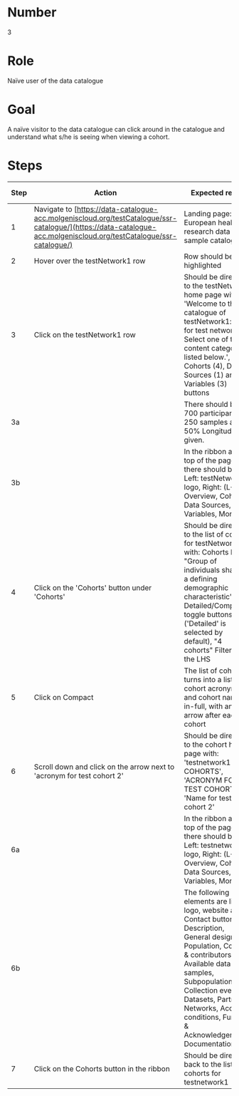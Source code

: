 # Number

3

# Role

Naïve user of the data catalogue

# Goal

A naïve visitor to the data catalogue can click around in the catalogue and understand what s/he is seeing when viewing a cohort.

# Steps

| Step | Action | Expected result | Github bug/issue | Playwright test |
| -----| -------| ----------------| -----------------| ----------------|
| 1 | Navigate to [https://data-catalogue-acc.molgeniscloud.org/testCatalogue/ssr-catalogue/](https://data-catalogue-acc.molgeniscloud.org/testCatalogue/ssr-catalogue/) | Landing page: European health research data and sample catalogue| | |
| 2 | Hover over the testNetwork1 row | Row should be highlighted | | |
| 3 | Click on the testNetwork1 row | Should be directed to the testNetwork1 home page with 'Welcome to the catalogue of testNetwork1: name for test network1. Select one of the content categories listed below.', and Cohorts (4), Data Sources (1) and Variables (3) buttons | | |
| 3a | | There should be 700 participants, 250 samples and 50% Longitudinal given. | | |
| 3b | | In the ribbon at the top of the page there should be: Left: testNetwork1 logo, Right: (L-R) Overview, Cohorts, Data Sources, Variables, More | | |
| 4 |  Click on the 'Cohorts' button under 'Cohorts' | Should be directed to the list of cohorts for testNetwork1 with: Cohorts logo, "Group of individuals sharing a defining demographic characteristic", Detailed/Compact toggle buttons ('Detailed' is selected by default), "4 cohorts" Filters on the LHS | | |
| 5 | Click on Compact | The list of cohorts turns into a list of cohort acronyms and cohort names-in-full, with an arrow after each cohort | | |
| 6 | Scroll down and click on the arrow next to 'acronym for test cohort 2' | Should be directed to the cohort home page with: 'testnetwork1 > COHORTS', 'ACRONYM FOR TEST COHORT 2', 'Name for test cohort 2' | | |
|6a ||In the ribbon at the top of the page there should be: Left: testnetwork1 logo, Right: (L-R) Overview, Cohorts, Data Sources, Variables, More | | |
| 6b ||The following elements are listed: logo, website and Contact button, Description, General design, Population, Contact & contributors, Available data & samples, Subpopulations, Collection events, Datasets, Partners, Networks, Access conditions, Funding & Acknowledgements, Documentation | | |
| 7 | Click on the Cohorts button in the ribbon | Should be directed back to the list of cohorts for testnetwork1 | | |
